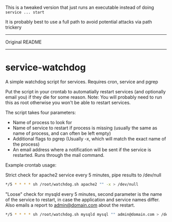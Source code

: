 This is a tweaked version that just runs an executable instead of doing `service ... start`

It is probably best to use a full path to avoid potential attacks via path trickery

-------------------------------

Original README

-------------------------------

service-watchdog
================

A simple watchdog script for services. Requires cron, service and pgrep

Put the script in your crontab to automatially restart services (and optionally email you) if they die for some reason.
Note: You will probably need to run this as root otherwise you won't be able to restart services.

The script takes four parameters:
* Name of process to look for
* Name of service to restart if process is missing (usually the same as name of process, and can often be left empty)
* Additional flags to pgrep (Usually -x, which will match the exact name of the process)
* An email address where a notification will be sent if the service is restarted. Runs through the mail command.

Example crontab usage:

Strict check for apache2 service every 5 minutes, pipe results to /dev/null
```bash
*/5 * * * * sh /root/watchdog.sh apache2 "" -x > /dev/null
```
 
"Loose" check for mysqld every 5 minutes, second parameter is the name of the service
to restart, in case the application and service names differ. Also emails a report to admin@domain.com
about the restart.
```bash
*/5 * * * * sh /root/watchdog.sh mysqld mysql "" admin@domain.com > /dev/null
```
